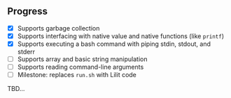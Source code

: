 Progress
---------

- [x] Supports garbage collection
- [x] Supports interfacing with native value and native functions (like `printf`)
- [x] Supports executing a bash command with piping stdin, stdout, and stderr
- [ ] Supports array and basic string manipulation
- [ ] Supports reading command-line arguments
- [ ] Milestone: replaces `run.sh` with Lilit code

TBD...
